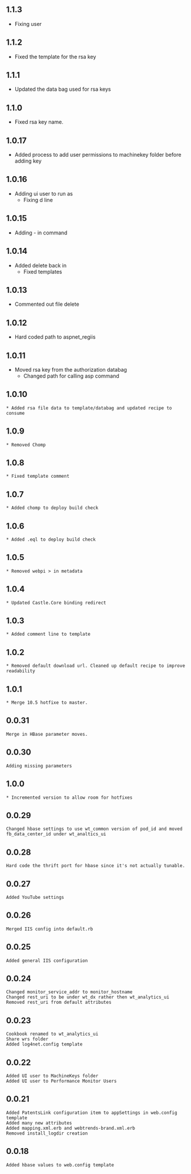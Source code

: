 ## 1.1.3
  * Fixing user 
## 1.1.2
  * Fixed the template for the rsa key
## 1.1.1
  * Updated the data bag used for rsa keys
## 1.1.0
  * Fixed rsa key name.
## 1.0.17
  * Added process to add user permissions to machinekey folder before adding key
## 1.0.16
  * Adding ui user to run as
	* Fixing d line
## 1.0.15
  * Adding - in command
## 1.0.14
  * Added delete back in
	* Fixed templates
## 1.0.13
  * Commented out file delete
## 1.0.12
  * Hard coded path to aspnet_regiis
## 1.0.11
  * Moved rsa key from the authorization databag
	* Changed path for calling asp command
## 1.0.10
	* Added rsa file data to template/databag and updated recipe to consume
## 1.0.9
	* Removed Chomp
## 1.0.8
	* Fixed template comment
## 1.0.7
	* Added chomp to deploy build check	
## 1.0.6
	* Added .eql to deploy build check
## 1.0.5
	* Removed webpi > in metadata
## 1.0.4
	* Updated Castle.Core binding redirect
## 1.0.3
	* Added comment line to template
## 1.0.2
	* Removed default download url. Cleaned up default recipe to improve readability
## 1.0.1
	* Merge 10.5 hotfixe to master.
## 0.0.31
	Merge in HBase parameter moves.
## 0.0.30
	Adding missing parameters
## 1.0.0   
	* Incremented version to allow room for hotfixes
## 0.0.29
	Changed hbase settings to use wt_common version of pod_id and moved fb_data_center_id under wt_analtics_ui
## 0.0.28
	Hard code the thrift port for hbase since it's not actually tunable.

## 0.0.27
	Added YouTube settings

## 0.0.26
	Merged IIS config into default.rb

## 0.0.25
	Added general IIS configuration

## 0.0.24
	Changed monitor_service_addr to monitor_hostname
	Changed rest_uri to be under wt_dx rather then wt_analytics_ui
	Removed rest_uri from default attributes

## 0.0.23
	Cookbook renamed to wt_analytics_ui
	Share wrs folder
	Added log4net.config template

## 0.0.22
	Added UI user to MachineKeys folder
	Added UI user to Performance Monitor Users

## 0.0.21
	Added PatentsLink configuration item to appSettings in web.config template
	Added many new attributes
	Added mapping.xml.erb and webtrends-brand.xml.erb
	Removed install_logdir creation

## 0.0.18
	Added hbase values to web.config template
